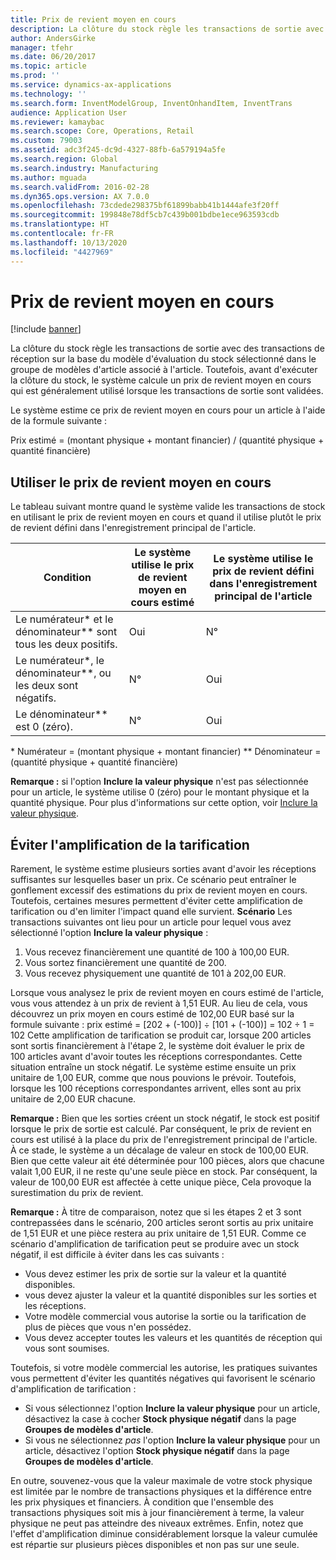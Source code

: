 ```yaml
---
title: Prix de revient moyen en cours
description: La clôture du stock règle les transactions de sortie avec des transactions de réception sur la base du modèle d'évaluation du stock sélectionné dans le groupe de modèles d'article associé à l'article. Toutefois, avant d'exécuter la clôture du stock, le système calcule un prix de revient moyen en cours qui est généralement utilisé lorsque les transactions de sortie sont validées.
author: AndersGirke
manager: tfehr
ms.date: 06/20/2017
ms.topic: article
ms.prod: ''
ms.service: dynamics-ax-applications
ms.technology: ''
ms.search.form: InventModelGroup, InventOnhandItem, InventTrans
audience: Application User
ms.reviewer: kamaybac
ms.search.scope: Core, Operations, Retail
ms.custom: 79003
ms.assetid: adc3f245-dc9d-4327-88fb-6a579194a5fe
ms.search.region: Global
ms.search.industry: Manufacturing
ms.author: mguada
ms.search.validFrom: 2016-02-28
ms.dyn365.ops.version: AX 7.0.0
ms.openlocfilehash: 73cdede298375bf61899babb41b1444afe3f20ff
ms.sourcegitcommit: 199848e78df5cb7c439b001bdbe1ece963593cdb
ms.translationtype: HT
ms.contentlocale: fr-FR
ms.lasthandoff: 10/13/2020
ms.locfileid: "4427969"
---
```

# <a name="running-average-cost-price"></a>Prix de revient moyen en cours

[!include [banner](../includes/banner.md)]

La clôture du stock règle les transactions de sortie avec des transactions de réception sur la base du modèle d'évaluation du stock sélectionné dans le groupe de modèles d'article associé à l'article. Toutefois, avant d'exécuter la clôture du stock, le système calcule un prix de revient moyen en cours qui est généralement utilisé lorsque les transactions de sortie sont validées.

Le système estime ce prix de revient moyen en cours pour un article à l'aide de la formule suivante : 

Prix estimé = (montant physique + montant financier) / (quantité physique + quantité financière)

## <a name="using-the-running-average-cost-price"></a>Utiliser le prix de revient moyen en cours
Le tableau suivant montre quand le système valide les transactions de stock en utilisant le prix de revient moyen en cours et quand il utilise plutôt le prix de revient défini dans l'enregistrement principal de l'article.

| Condition                                               | Le système utilise le prix de revient moyen en cours estimé | Le système utilise le prix de revient défini dans l'enregistrement principal de l'article |
|---------------------------------------------------------|----------------------------------------------------------|-------------------------------------------------------------------|
| Le numérateur\* et le dénominateur\*\* sont tous les deux positifs.  | Oui                                                      | N°                                                                |
| Le numérateur\*, le dénominateur\*\*, ou les deux sont négatifs. | N°                                                       | Oui                                                               |
| Le dénominateur\*\* est 0 (zéro).                        | N°                                                       | Oui                                                               |

\* Numérateur = (montant physique + montant financier) \*\* Dénominateur = (quantité physique + quantité financière) 

**Remarque :** si l'option **Inclure la valeur physique** n'est pas sélectionnée pour un article, le système utilise 0 (zéro) pour le montant physique et la quantité physique. Pour plus d'informations sur cette option, voir [Inclure la valeur physique](include-physical-value.md).

## <a name="avoiding-pricing-amplification"></a>Éviter l'amplification de la tarification
Rarement, le système estime plusieurs sorties avant d'avoir les réceptions suffisantes sur lesquelles baser un prix. Ce scénario peut entraîner le gonflement excessif des estimations du prix de revient moyen en cours. Toutefois, certaines mesures permettent d'éviter cette amplification de tarification ou d'en limiter l'impact quand elle survient. **Scénario** Les transactions suivantes ont lieu pour un article pour lequel vous avez sélectionné l'option **Inclure la valeur physique** :

1.  Vous recevez financièrement une quantité de 100 à 100,00 EUR.
2.  Vous sortez financièrement une quantité de 200.
3.  Vous recevez physiquement une quantité de 101 à 202,00 EUR.

Lorsque vous analysez le prix de revient moyen en cours estimé de l'article, vous vous attendez à un prix de revient à 1,51 EUR. Au lieu de cela, vous découvrez un prix moyen en cours estimé de 102,00 EUR basé sur la formule suivante : prix estimé = \[202 + (-100)\] ÷ \[101 + (-100)\] = 102 ÷ 1 = 102 Cette amplification de tarification se produit car, lorsque 200 articles sont sortis financièrement à l'étape 2, le système doit évaluer le prix de 100 articles avant d'avoir toutes les réceptions correspondantes. Cette situation entraîne un stock négatif. Le système estime ensuite un prix unitaire de 1,00 EUR, comme que nous pouvions le prévoir. Toutefois, lorsque les 100 réceptions correspondantes arrivent, elles sont au prix unitaire de 2,00 EUR chacune. 

**Remarque :** Bien que les sorties créent un stock négatif, le stock est positif lorsque le prix de sortie est calculé. Par conséquent, le prix de revient en cours est utilisé à la place du prix de l'enregistrement principal de l'article. À ce stade, le système a un décalage de valeur en stock de 100,00 EUR. Bien que cette valeur ait été déterminée pour 100 pièces, alors que chacune valait 1,00 EUR, il ne reste qu'une seule pièce en stock. Par conséquent, la valeur de 100,00 EUR est affectée à cette unique pièce, Cela provoque la surestimation du prix de revient. 

**Remarque :** À titre de comparaison, notez que si les étapes 2 et 3 sont contrepassées dans le scénario, 200 articles seront sortis au prix unitaire de 1,51 EUR et une pièce restera au prix unitaire de 1,51 EUR. Comme ce scénario d'amplification de tarification peut se produire avec un stock négatif, il est difficile à éviter dans les cas suivants :

-   Vous devez estimer les prix de sortie sur la valeur et la quantité disponibles.
-   vous devez ajuster la valeur et la quantité disponibles sur les sorties et les réceptions.
-   Votre modèle commercial vous autorise la sortie ou la tarification de plus de pièces que vous n'en possédez.
-   Vous devez accepter toutes les valeurs et les quantités de réception qui vous sont soumises.

Toutefois, si votre modèle commercial les autorise, les pratiques suivantes vous permettent d'éviter les quantités négatives qui favorisent le scénario d'amplification de tarification :

-   Si vous sélectionnez l'option **Inclure la valeur physique** pour un article, désactivez la case à cocher **Stock physique négatif** dans la page **Groupes de modèles d'article**.
-   Si vous ne sélectionnez *pas* l'option **Inclure la valeur physique** pour un article, désactivez l'option **Stock physique négatif** dans la page **Groupes de modèles d'article**.

En outre, souvenez-vous que la valeur maximale de votre stock physique est limitée par le nombre de transactions physiques et la différence entre les prix physiques et financiers. À condition que l'ensemble des transactions physiques soit mis à jour financièrement à terme, la valeur physique ne peut pas atteindre des niveaux extrêmes. Enfin, notez que l'effet d'amplification diminue considérablement lorsque la valeur cumulée est répartie sur plusieurs pièces disponibles et non pas sur une seule.



